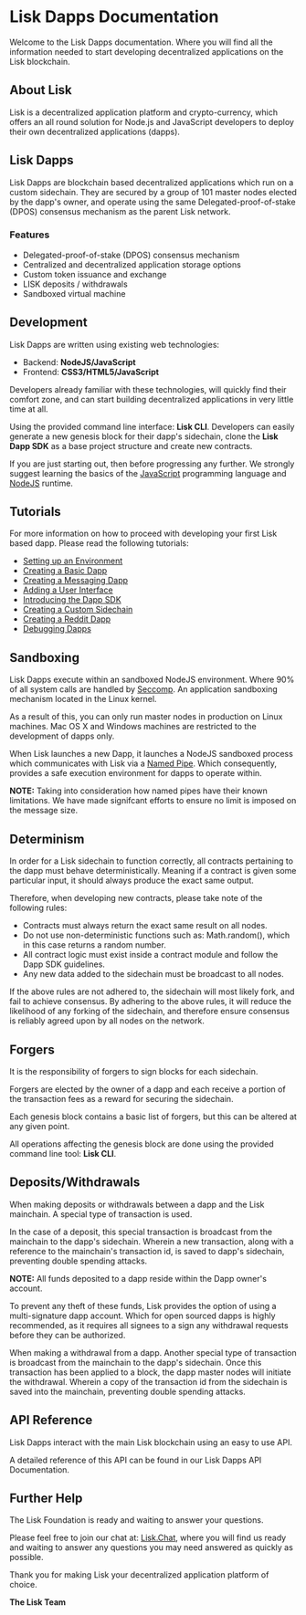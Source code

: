 # Lisk Dapps Documentation

Welcome to the Lisk Dapps documentation. Where you will find all the information needed to start developing decentralized applications on the Lisk blockchain.

## About Lisk

Lisk is a decentralized application platform and crypto-currency, which offers an all round solution for Node.js and JavaScript developers to deploy their own decentralized applications (dapps).

## Lisk Dapps

Lisk Dapps are blockchain based decentralized applications which run on a custom sidechain. They are secured by a group of 101 master nodes elected by the dapp's owner, and operate using the same Delegated-proof-of-stake (DPOS) consensus mechanism as the parent Lisk network.

### Features

- Delegated-proof-of-stake (DPOS) consensus mechanism
- Centralized and decentralized application storage options
- Custom token issuance and exchange
- LISK deposits / withdrawals
- Sandboxed virtual machine

## Development

Lisk Dapps are written using existing web technologies:

  * Backend: **NodeJS/JavaScript**
  * Frontend: **CSS3/HTML5/JavaScript**

Developers already familiar with these technologies, will quickly find their comfort zone, and can start building decentralized applications in very little time at all.

Using the provided command line interface: **Lisk CLI**. Developers can easily generate a new genesis block for their dapp's sidechain, clone the **Lisk Dapp SDK** as a base project structure and create new contracts.

If you are just starting out, then before progressing any further. We strongly suggest learning the basics of the [JavaScript](http://www.w3schools.com/js/default.asp) programming language and [NodeJS](https://nodejs.org/) runtime.

## Tutorials

For more information on how to proceed with developing your first Lisk based dapp. Please read the following tutorials:

* [Setting up an Environment](/documentation?i=lisk-dapps-docs/EnvironmentSetup)
* [Creating a Basic Dapp](/documentation?i=lisk-dapps-docs/BasicDapp)
* [Creating a Messaging Dapp](/documentation?i=lisk-dapps-docs/MessagingDapp)
* [Adding a User Interface](/documentation?i=lisk-dapps-docs/UserInterface)
* [Introducing the Dapp SDK](/documentation?i=lisk-dapps-docs/DappSDK)
* [Creating a Custom Sidechain](/documentation?i=lisk-dapps-docs/Sidechain)
* [Creating a Reddit Dapp](/documentation?i=lisk-dapps-docs/RedditDapp)
* [Debugging Dapps](/documentation?i=lisk-dapps-docs/DebuggingDapps)

## Sandboxing

Lisk Dapps execute within an sandboxed NodeJS environment. Where 90% of all system calls are handled by [Seccomp](https://en.wikipedia.org/wiki/Seccomp). An application sandboxing mechanism located in the Linux kernel.

As a result of this, you can only run master nodes in production on Linux machines. Mac OS X and Windows machines are restricted to the development of dapps only.

When Lisk launches a new Dapp, it launches a NodeJS sandboxed process which communicates with Lisk via a [Named Pipe](https://en.wikipedia.org/wiki/Named_pipe). Which consequently, provides a safe execution environment for dapps to operate within.

**NOTE:** Taking into consideration how named pipes have their known limitations. We have made signifcant efforts to ensure no limit is imposed on the message size.

## Determinism

In order for a Lisk sidechain to function correctly, all contracts pertaining to the dapp must behave deterministically. Meaning if a contract is given some particular input, it should always produce the exact same output.

Therefore, when developing new contracts, please take note of the following rules:

* Contracts must always return the exact same result on all nodes.
* Do not use non-deterministic functions such as: Math.random(), which in this case returns a random number.
* All contract logic must exist inside a contract module and follow the Dapp SDK guidelines.
* Any new data added to the sidechain must be broadcast to all nodes.

If the above rules are not adhered to, the sidechain will most likely fork, and fail to achieve consensus. By adhering to the above rules, it will reduce the likelihood of any forking of the sidechain, and therefore ensure consensus is reliably agreed upon by all nodes on the network.

## Forgers

It is the responsibility of forgers to sign blocks for each sidechain.

Forgers are elected by the owner of a dapp and each receive a portion of the transaction fees as a reward for securing the sidechain.

Each genesis block contains a basic list of forgers, but this can be altered at any given point.

All operations affecting the genesis block are done using the provided command line tool: **Lisk CLI**.

## Deposits/Withdrawals

When making deposits or withdrawals between a dapp and the Lisk mainchain. A special type of transaction is used.

In the case of a deposit, this special transaction is broadcast from the mainchain to the dapp's sidechain. Wherein a new transaction, along with a reference to the mainchain's transaction id, is saved to dapp's sidechain, preventing double spending attacks.

**NOTE:** All funds deposited to a dapp reside within the Dapp owner's account.

To prevent any theft of these funds, Lisk provides the option of using a multi-signature dapp account. Which for open sourced dapps is highly recommended, as it requires all signees to a sign any withdrawal requests before they can be authorized.

When making a withdrawal from a dapp. Another special type of transaction is broadcast from the mainchain to the dapp's sidechain. Once this transaction has been applied to a block, the dapp master nodes will initiate the withdrawal. Wherein a copy of the transaction id from the sidechain is saved into the mainchain, preventing double spending attacks.

## API Reference

Lisk Dapps interact with the main Lisk blockchain using an easy to use API.

A detailed reference of this API can be found in our Lisk Dapps API Documentation.

## Further Help

The Lisk Foundation is ready and waiting to answer your questions.

Please feel free to join our chat at: [Lisk.Chat](https://lisk.chat), where you will find us ready and waiting to answer any questions you may need answered as quickly as possible.

Thank you for making Lisk your decentralized application platform of choice.

**The Lisk Team**
